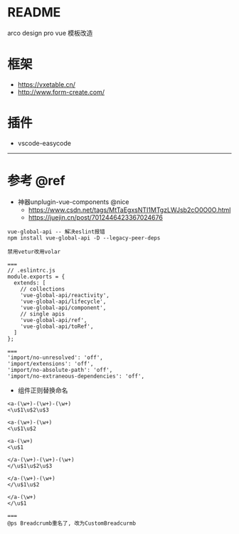 # README

arco design pro vue 模板改造

# 框架

- https://vxetable.cn/
- http://www.form-create.com/

# 插件

- vscode-easycode

---

# 参考 @ref

- 神器unplugin-vue-components @nice
    - https://www.csdn.net/tags/MtTaEgxsNTI1MTgzLWJsb2cO0O0O.html
    - https://juejin.cn/post/7012446423367024676

```
vue-global-api -- 解决eslint报错
npm install vue-global-api -D --legacy-peer-deps

禁用vetur改用volar

===
// .eslintrc.js
module.exports = {
  extends: [
    // collections
    'vue-global-api/reactivity',
    'vue-global-api/lifecycle',
    'vue-global-api/component',
    // single apis
    'vue-global-api/ref',
    'vue-global-api/toRef',
  ]
};

===
'import/no-unresolved': 'off',
'import/extensions': 'off',
'import/no-absolute-path': 'off',
'import/no-extraneous-dependencies': 'off',
```

- 组件正则替换命名

```
<a-(\w+)-(\w+)-(\w+)
<\u$1\u$2\u$3

<a-(\w+)-(\w+)
<\u$1\u$2

<a-(\w+)
<\u$1

</a-(\w+)-(\w+)-(\w+)
</\u$1\u$2\u$3

</a-(\w+)-(\w+)
</\u$1\u$2

</a-(\w+)
</\u$1

===
@ps Breadcrumb重名了, 改为CustomBreadcurmb
```
